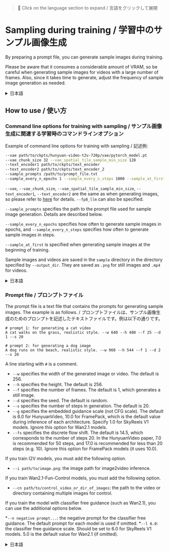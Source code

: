 > 📝 Click on the language section to expand / 言語をクリックして展開

# Sampling during training / 学習中のサンプル画像生成

By preparing a prompt file, you can generate sample images during training.

Please be aware that it consumes a considerable amount of VRAM, so be careful when generating sample images for videos with a large number of frames. Also, since it takes time to generate, adjust the frequency of sample image generation as needed.

<details>
<summary>日本語</summary>

プロンプトファイルを用意することで、学習中にサンプル画像を生成することができます。

VRAMをそれなりに消費しますので、特にフレーム数が多い動画を生成する場合は注意してください。また生成には時間がかかりますので、サンプル画像生成の頻度は適宜調整してください。
</details>

## How to use / 使い方

### Command line options for training with sampling / サンプル画像生成に関連する学習時のコマンドラインオプション

Example of command line options for training with sampling / 記述例:  

```bash
--vae path/to/ckpts/hunyuan-video-t2v-720p/vae/pytorch_model.pt 
--vae_chunk_size 32 --vae_spatial_tile_sample_min_size 128
--text_encoder1 path/to/ckpts/text_encoder 
--text_encoder2 path/to/ckpts/text_encoder_2 
--sample_prompts /path/to/prompt_file.txt 
--sample_every_n_epochs 1 --sample_every_n_steps 1000 --sample_at_first
```

`--vae`, `--vae_chunk_size`, `--vae_spatial_tile_sample_min_size`, `--text_encoder1`, `--text_encoder2` are the same as when generating images, so please refer to [here](/README.md#inference) for details. `--fp8_llm` can also be specified.

`--sample_prompts` specifies the path to the prompt file used for sample image generation. Details are described below.

`--sample_every_n_epochs` specifies how often to generate sample images in epochs, and `--sample_every_n_steps` specifies how often to generate sample images in steps.

`--sample_at_first` is specified when generating sample images at the beginning of training.

Sample images and videos are saved in the `sample` directory in the directory specified by `--output_dir`. They are saved as `.png` for still images and `.mp4` for videos.

<details>
<summary>日本語</summary>

`--vae`、`--vae_chunk_size`、`--vae_spatial_tile_sample_min_size`、`--text_encoder1`、`--text_encoder2`は、画像生成時と同様ですので、詳細は[こちら](/README.ja.md#推論)を参照してください。`--fp8_llm`も指定可能です。

`--sample_prompts`は、サンプル画像生成に使用するプロンプトファイルのパスを指定します。詳細は後述します。

`--sample_every_n_epochs`は、何エポックごとにサンプル画像を生成するかを、`--sample_every_n_steps`は、何ステップごとにサンプル画像を生成するかを指定します。

`--sample_at_first`は、学習開始時にサンプル画像を生成する場合に指定します。

サンプル画像、動画は、`--output_dir`で指定したディレクトリ内の、`sample`ディレクトリに保存されます。静止画の場合は`.png`、動画の場合は`.mp4`で保存されます。
</details>

### Prompt file / プロンプトファイル

The prompt file is a text file that contains the prompts for generating sample images. The example is as follows. / プロンプトファイルは、サンプル画像生成のためのプロンプトを記述したテキストファイルです。例は以下の通りです。

```
# prompt 1: for generating a cat video
A cat walks on the grass, realistic style. --w 640 --h 480 --f 25 --d 1 --s 20

# prompt 2: for generating a dog image
A dog runs on the beach, realistic style. --w 960 --h 544 --f 1 --d 2 --s 20
```

A line starting with `#` is a comment.

* `--w` specifies the width of the generated image or video. The default is 256.
* `--h` specifies the height. The default is 256.
* `--f` specifies the number of frames. The default is 1, which generates a still image.
* `--d` specifies the seed. The default is random.
* `--s` specifies the number of steps in generation. The default is 20.
* `--g` specifies the embedded guidance scale (not CFG scale). The default is 6.0 for HunyuanVideo, 10.0 for FramePack, which is the default value during inference of each architecture. Specify 1.0 for SkyReels V1 models. Ignore this option for Wan2.1 models.
* `--fs` specifies the discrete flow shift. The default is 14.5, which corresponds to the number of steps 20. In the HunyuanVideo paper, 7.0 is recommended for 50 steps, and 17.0 is recommended for less than 20 steps (e.g. 10). Ignore this option for FramePack models (it uses 10.0).

If you train I2V models, you must add the following option.

* `--i path/to/image.png`: the image path for image2video inference.

If you train Wan2.1-Fun-Control models, you must add the following option.

* `--cn path/to/control_video_or_dir_of_images`: the path to the video or directory containing multiple images for control.

If you train the model with classifier free guidance (such as Wan2.1), you can use the additional options below.

*`--n negative prompt...`: the negative prompt for the classifier free guidance. The default prompt for each model is used if omitted.
*`--l 6.0`: the classifier free guidance scale. Should be set to 6.0 for SkyReels V1 models. 5.0 is the default value for Wan2.1 (if omitted).

<details>
<summary>日本語</summary>

`#` で始まる行はコメントです。

* `--w` 生成画像、動画の幅を指定します。省略時は256です。
* `--h` 高さを指定します。省略時は256です。
* `--f` フレーム数を指定します。省略時は1で、静止画を生成します。
* `--d` シードを指定します。省略時はランダムです。
* `--s` 生成におけるステップ数を指定します。省略時は20です。
* `--g` embedded guidance scaleを指定します（CFG scaleではありません）。省略時はHunyuanVideoは6.0、FramePackは10.0で、各アーキテクチャの推論時のデフォルト値です。SkyReels V1モデルの場合は1.0を指定してください。Wan2.1モデルの場合はこのオプションは無視されます。
* `--fs` discrete flow shiftを指定します。省略時は14.5で、ステップ数20の場合に対応した値です。HunyuanVideoの論文では、ステップ数50の場合は7.0、ステップ数20未満（10など）で17.0が推奨されています。FramePackモデルはこのオプションは無視され、10.0が使用されます。

I2Vモデルを学習する場合、以下のオプションを追加してください。

* `--i path/to/image.png`: image2video推論用の画像パス。

Wan2.1-Fun-Controlモデルを学習する場合、以下のオプションを追加してください。

* `--cn path/to/control_video_or_dir_of_images`: control用の動画または複数枚の画像を含むディレクトリのパス。

classifier free guidance（ネガティブプロンプト）を必要とするモデル（Wan2.1など）を学習する場合、以下の追加オプションを使用できます。

*`--n negative prompt...`: classifier free guidance用のネガティブプロンプト。省略時はモデルごとのデフォルトプロンプトが使用されます。
*`--l 6.0`: classifier free guidance scale。SkyReels V1モデルの場合は6.0に設定してください。Wan2.1の場合はデフォルト値が5.0です（省略時）。
</details>
